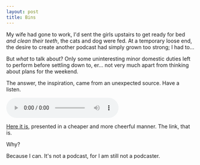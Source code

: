 ```yaml
---
layout: post
title: Bins
---
```


My wife had gone to work, I'd sent the girls upstairs to get ready for bed *and clean their teeth*, the cats and dog were fed.  At a temporary loose end, the desire to create another podcast had simply grown too strong; I had to…

But *what* to talk about?  Only some uninteresting minor domestic duties left to perform before settling down to, er… not very much apart from thinking about plans for the weekend.

The answer, the inspiration, came from an unexpected source.  Have a listen.

<audio src="/sounds/recording-20160129-203525.mp3" controls="controls"> Ah. Your browser does not support my rubbish code, please see below. </audio>

[Here it is](/sounds/recording-20160124-113314.mp3), presented in a cheaper and more cheerful manner.  The link, that is.

Why?

Because I can.  It's not a podcast, for I am still not a podcaster.
